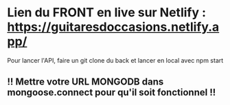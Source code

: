 ﻿# Lien du FRONT en live sur Netlify : https://guitaresdoccasions.netlify.app/

Pour lancer l'API, faire un git clone du back et lancer en local avec npm start 

## !! Mettre votre URL MONGODB dans mongoose.connect pour qu'il soit fonctionnel !!
